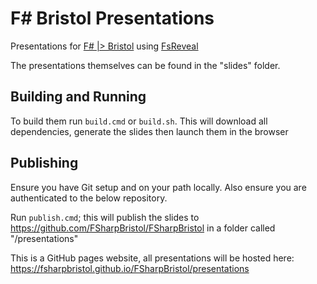 # F# Bristol Presentations

Presentations for [F# |> Bristol](https://www.meetup.com/FSharpBristol/) using [FsReveal](https://github.com/fsprojects/FsReveal)

The presentations themselves can be found in the "slides" folder.  

## Building and Running

To build them run `build.cmd` or `build.sh`.  This will download all dependencies, generate the slides then launch them in the browser

## Publishing

Ensure you have Git setup and on your path locally.  Also ensure you are authenticated to the below repository.

Run `publish.cmd`; this will publish the slides to https://github.com/FSharpBristol/FSharpBristol in a folder called "/presentations"

This is a GitHub pages website, all presentations will be hosted here: https://fsharpbristol.github.io/FSharpBristol/presentations
